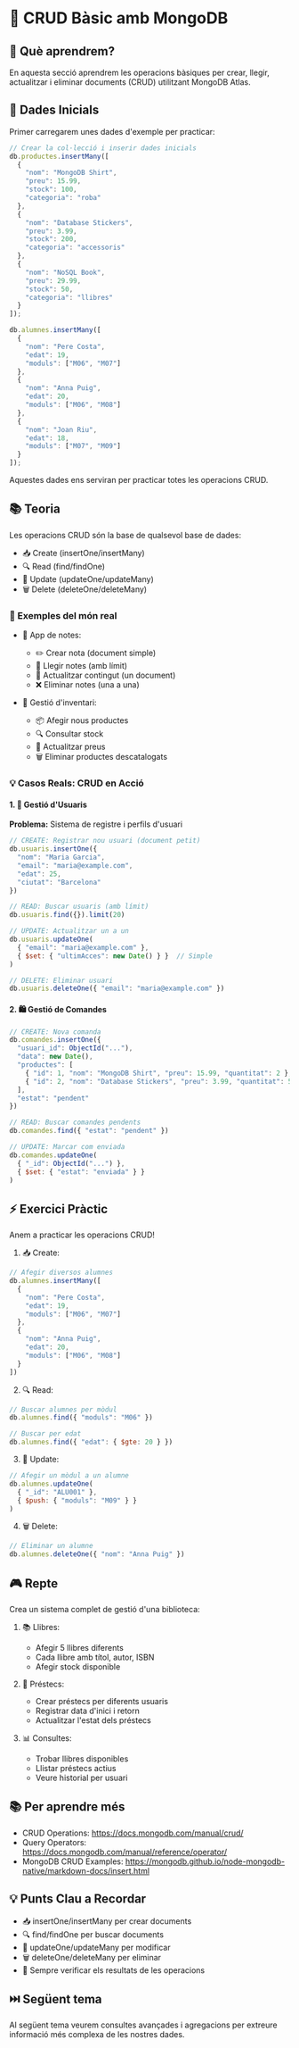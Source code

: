 # 📝 CRUD Bàsic amb MongoDB

## 🎯 Què aprendrem?
En aquesta secció aprendrem les operacions bàsiques per crear, llegir, actualitzar i eliminar documents (CRUD) utilitzant MongoDB Atlas.

## 🌱 Dades Inicials
Primer carregarem unes dades d'exemple per practicar:

```javascript
// Crear la col·lecció i inserir dades inicials
db.productes.insertMany([
  {
    "nom": "MongoDB Shirt",
    "preu": 15.99,
    "stock": 100,
    "categoria": "roba"
  },
  {
    "nom": "Database Stickers",
    "preu": 3.99,
    "stock": 200,
    "categoria": "accessoris"
  },
  {
    "nom": "NoSQL Book",
    "preu": 29.99,
    "stock": 50,
    "categoria": "llibres"
  }
]);

db.alumnes.insertMany([
  {
    "nom": "Pere Costa",
    "edat": 19,
    "moduls": ["M06", "M07"]
  },
  {
    "nom": "Anna Puig",
    "edat": 20,
    "moduls": ["M06", "M08"]
  },
  {
    "nom": "Joan Riu",
    "edat": 18,
    "moduls": ["M07", "M09"]
  }
]);
```

Aquestes dades ens serviran per practicar totes les operacions CRUD.

## 📚 Teoria
Les operacions CRUD són la base de qualsevol base de dades:
- 📥 Create (insertOne/insertMany)
- 🔍 Read (find/findOne)
- 🔄 Update (updateOne/updateMany)
- 🗑️ Delete (deleteOne/deleteMany)

### 🌟 Exemples del món real
- 📱 App de notes:
  * ✏️ Crear nota (document simple)
  * 📖 Llegir notes (amb límit)
  * 📝 Actualitzar contingut (un document)
  * ❌ Eliminar notes (una a una)

- 🛒 Gestió d'inventari:
  * 📦 Afegir nous productes
  * 🔍 Consultar stock
  * 🔄 Actualitzar preus
  * 🗑️ Eliminar productes descatalogats

### 💡 Casos Reals: CRUD en Acció

#### 1. 📱 Gestió d'Usuaris
**Problema:** Sistema de registre i perfils d'usuari
```javascript
// CREATE: Registrar nou usuari (document petit)
db.usuaris.insertOne({
  "nom": "Maria Garcia",
  "email": "maria@example.com",
  "edat": 25,
  "ciutat": "Barcelona"
})

// READ: Buscar usuaris (amb límit)
db.usuaris.find({}).limit(20)

// UPDATE: Actualitzar un a un
db.usuaris.updateOne(
  { "email": "maria@example.com" },
  { $set: { "ultimAcces": new Date() } }  // Simple
)

// DELETE: Eliminar usuari
db.usuaris.deleteOne({ "email": "maria@example.com" })
```

#### 2. 🛍️ Gestió de Comandes
```javascript
// CREATE: Nova comanda
db.comandes.insertOne({
  "usuari_id": ObjectId("..."),
  "data": new Date(),
  "productes": [
    { "id": 1, "nom": "MongoDB Shirt", "preu": 15.99, "quantitat": 2 },
    { "id": 2, "nom": "Database Stickers", "preu": 3.99, "quantitat": 5 }
  ],
  "estat": "pendent"
})

// READ: Buscar comandes pendents
db.comandes.find({ "estat": "pendent" })

// UPDATE: Marcar com enviada
db.comandes.updateOne(
  { "_id": ObjectId("...") },
  { $set: { "estat": "enviada" } }
)
```

## ⚡ Exercici Pràctic
Anem a practicar les operacions CRUD!

1. 📥 Create:
```javascript
// Afegir diversos alumnes
db.alumnes.insertMany([
  {
    "nom": "Pere Costa",
    "edat": 19,
    "moduls": ["M06", "M07"]
  },
  {
    "nom": "Anna Puig",
    "edat": 20,
    "moduls": ["M06", "M08"]
  }
])
```

2. 🔍 Read:
```javascript
// Buscar alumnes per mòdul
db.alumnes.find({ "moduls": "M06" })

// Buscar per edat
db.alumnes.find({ "edat": { $gte: 20 } })
```

3. 🔄 Update:
```javascript
// Afegir un mòdul a un alumne
db.alumnes.updateOne(
  { "_id": "ALU001" },
  { $push: { "moduls": "M09" } }
)
```

4. 🗑️ Delete:
```javascript
// Eliminar un alumne
db.alumnes.deleteOne({ "nom": "Anna Puig" })
```

## 🎮 Repte
Crea un sistema complet de gestió d'una biblioteca:

1. 📚 Llibres:
   - Afegir 5 llibres diferents
   - Cada llibre amb títol, autor, ISBN
   - Afegir stock disponible

2. 👥 Préstecs:
   - Crear préstecs per diferents usuaris
   - Registrar data d'inici i retorn
   - Actualitzar l'estat dels préstecs

3. 📊 Consultes:
   - Trobar llibres disponibles
   - Llistar préstecs actius
   - Veure historial per usuari

## 📚 Per aprendre més
- CRUD Operations: https://docs.mongodb.com/manual/crud/
- Query Operators: https://docs.mongodb.com/manual/reference/operator/
- MongoDB CRUD Examples: https://mongodb.github.io/node-mongodb-native/markdown-docs/insert.html

## 💡 Punts Clau a Recordar
- 📥 insertOne/insertMany per crear documents
- 🔍 find/findOne per buscar documents
- 🔄 updateOne/updateMany per modificar
- 🗑️ deleteOne/deleteMany per eliminar
- 🎯 Sempre verificar els resultats de les operacions

## ⏭️ Següent tema
Al següent tema veurem consultes avançades i agregacions per extreure informació més complexa de les nostres dades. 